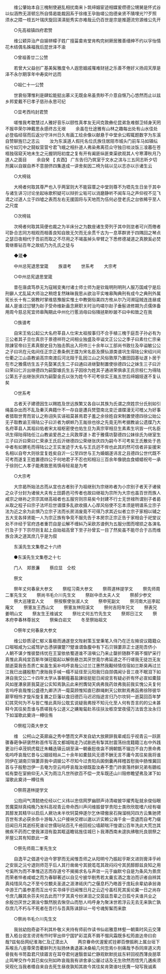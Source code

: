 <!-- { "loadSidebar": true } -->
　　维公肇始本自三槐制使避乱相扰南来卜筑缔姻宦迹相媒爰缵德公甥舅是怀式谷以似涵煦无涯顿忘所自情曷能裁因系于徐维王孕胎嗟公抱德亲贤不隤埋光??歹照须水之隈一枝五叶瑞庆旋回渶渶挺秀实亦难哉云仍百世是宗是推遡流穷源维公先开 

　　○先高祖镇四府君赞 

　　维公颖异治产自娱帡幪子姓广擅菑畬肯堂肯构完树厥居雅善缙绅不约以孚怡情花木结偶名姝福我后昆世泽不渝 

　　○曾祖善廿二公赞 

　　若曾大父益创广基美髯雅度令人遐思姻戚罹难财拯之乐善不倦好义扬闾天厚是泽不永尔期享年中寿奕叶远而 

　　○祖仁十一公赞 

　　世衰俗薄惟利是肆妐能挺出慕义无既金帛虽贵眇不介意自惬乃心悠然而止以兹乡邦爱戴不巳孝子慈孙永思可纪 

　　○显考西坞封君赞 

　　嗟惟我考聦慧过人雅好音乐以颐性真孝友无间克敦彝伦昆弟急难御卫倾身天罔不报卒荣尔神戴思永感终古无垠 
　　余虽在仕途雅有山林之趣每出处有山水佳处必登临经宿而后返分守沣州日久有画工绘余像以献悬于中堂余公暇辄题数字为东溪自赞聊旌巳之志云 
　　汝为东溪道人假托名位氏族住居陌市城头门前车马如辏纭纭兮如冗中之鬪蚁营营兮君飞蛾之相扑道人弗染弗离莅众守独日啖淡饭三飡暮在苍梧独宿窥天地未生之元握阴阳初度之复有开有阖匪纵匪束渠欲观其人兮寒潭秋月乃道人之面目 
　　余自癸 【 亥酉】 广东告归乃筑室于文水之滨与三五同志昕夕切剂冀以自娱自养不意朋侪四集遂成一讲舍矣因二椅为铭以见以志亦以示诸生云 

　　○大椅铭 

　　大椅者何取其尊严也入乎两室则大不能容厝之中堂则尊不为牾先生日坐于其中与诸生讲习讨论坐起咏歌积疑可以辩折尘垢可以消磨静听不闻车马之声仰视不见飞鸢之过道人立于四墟之表而左右无援固将与天地而为伍何必登老氏之台依稀乎至人之尺度 

　　○次椅铭 

　　次椅者何取其简便也裁之为半床分之为数座诸生旁列于其中则怠者可兴而倦者可卧合志同方相观而相善良知自致无欠而无余贯千古为一息萃群贤于四隅回之琴点之瑟日夜相代于吾前而取之不尽用之不竭虽掉头举臂之下悉修德凝道之真腴奚必焚膏继晷钻百年之故纸乃为孔氏之徒与 

　　◆箴◆ 

　　中州总宪退思堂箴 
　　族谱考 
　　世系考 
　　大宗考 

　　○中州总宪退思堂箴 

　　昔在唐虞笃恭无为寇贼变夷付诸士师士师为是钦哉明刑明刑人服万国咸宁是后刑僻人尤乱延大师治之稍熄复然昧昧我思从欲治平实唯皋陶典刑有成今之典刑外属宪长长十有二弼教时掌维慈豫服实惟土中教弼俗美四方攸从尔乃河濒寇贼连连昼或越人是谁过愆犍为赵子受命维新盍念厥职关时治均嗟尔赵子垂髫进修期为贞儒体备用周今慈总宪宜师皋陶期此中州化行慝消毋曰俗隤拯斯眇跛不曰中和致之在我 

　　○族谱考 

　　自宋王佑公起公大名府莘县人仕宋太祖按事归不合手植三槐于庭吾子孙必有为三公者其子旦仕真宗于景德祥符之间相业独盛及卒谥文正公公之季子曰素仕仁宗亲除諌官帝曰王素真御史目为独击鹘出入将帅三十余年以工部尚书致仕及卒谥敏公公之子曰巩在元佑间任正宗正奏条例玊牒为宋名臣及撰仙源类谱巩生得陆公宋绍兴间仕衢之江山县教谕高宗南渡后河北阻于乱因江山之风俗敦厚乃置田园基址遂卜居于在市之雅儒坊生五子先娶某氏生二子曰通曰进继娶制置使徐德四公之妹生三子曰沂曰荣曰仁沂出继德四为嗣娶璩氏生五子因徐为姓其子通进荣俱承王氏宗枝仁为得陆公第五子出继张庆四为嗣娶金氏以张为姓今不可考徐实王胤五世后缔姻娅遂不复认矣 

　　○世系考 

　　古者天子建德因生以赐姓及世远族繁又各自以其族为氏谓之庶姓宗分氏别如引绳虽杂出而不乱及秦灭典籍什不一存自是遭兵燹暨南北变迁谱牒漫无可稽乂为好事者猎取世冑而冐认之称诩失实诬祖莫甚焉君子羞之余徐姓自宋制置使德四徐公始公无子取教谕王得陆公子曰沂者为螟蛉乃王胤徐也徐之先竟无所考据教谕公遗牒乃大名府莘县人其祖曰佑者宋太祖枢密使也佑生旦为真宗宰相旦生素素生巩皆一代名臣巩生得陆得陆任江山教谕爱邑之土风敦厚遂卜君于雅儒坊娶德四公妹徐氏为继室生三子曰沂曰荣曰仁荣承王氏后沂继德四公荣继张庆四为嗣今不可考矣王氏散处于邑中者有如猬毛而得陆公之王实发迹于大名与王氏迥不侔也此其的然可信者非妄援宋名相以自夸大则徐宜复姓矣自沂一公至四世与王为婚姻遂讳言之且德四公世代既不可考而遂复王姓置德四公于何地君子不忍也矧相沿三百余年像貌血食蜡蜡祝号一承于徐则仁人孝子能弗致思焉慎毋轻易是为考 

　　○大宗考 

　　大宗曷所始法古而从宜也古者别子为祖继别为宗继祢者为小宗别子者天子诸侯之众子分封为诸侯大夫有土田爵邑可传者也故曰继祖为宗所为大宗也虽百世而族人咸宗之继祢之宗宗其继高祖者也五服穷则宗易矣今封建不行士无世禄所谓别子者曷从取之程子曰宗子法坏后世谱牒多乱欲收摄人心厚风俗使不忘本须是明谱系立宗子法为近之余为此惧乃立宗子法而长房消废竟不可得乃求其近似者立宗子家相以辅之五大支各择贤能一人为宗正族有争竞不服先告于本房宗正宗正告于家相会于祀堂议处不许经于官府违者重罚自是讼解不缠紏乃采欧苏谱例为五服分图而增损之各演名行及子于下宗尽则复起上自始祖高曾下至子孙曾玄一目了然矣虽不能尽合于古而维族合涣之道其庶几乎是为叙 

　　东溪先生文集卷之十六终 

　　●东溪先生文集卷之十七 

　　门人　郑景濂 
　　蔡应显　仝校 

　　祭文 

　　祭年丈何春泉大参文 
　　祭程习斋大参文 
　　祭蒋道林提学文 
　　祭先师周二峯先生文 
　　祭尚书毛介川先生文 
　　祭赵中丞太夫人文 
　　祭郝少参文 
　　祭大巡锺宜人文 
　　祭按察使张淑人文 
　　祭申宪副文 
　　祭河南大巡李起庵文 
　　祭窻友王西山文 
　　祭窻友林阳溪文 
　　祭何吉阳年兄文 
　　祭表兄姜明山文 
　　祭友生王维诚文 
　　祭社丈何五竹先生文 
　　祭郑日江文 
　　祭本府李春林尊翁文 
　　祭柴白岩文 
　　冬至祭始祖文 

　　○祭年丈何春泉大参文 

　　维公玅质浸仁郁义畜极而通遂登文陛射策玉堂秉笔入侍乃在迁左掖谠议籍籍众口呶呶咸为公戚驽驴怂慂骐骥蹩??躄谁谓鱼腹中有下石贝锦萋菲正士遂阨吾侪小人朝不谋夕惟彼婺纬忧在王室依依蜀道谁不沮嗔公乃来止罄折随群不屑不惙铲采行真惟此真纯宜百斯年弹冠载起以解倒悬岂其厌世竟尔弗延道之不行嗟我无徒岂无友朋逝莫我告吾质亡矣虽生奚补呜呼哀哉公过兰江惠然我觏倾情信宿如兰斯臭再过兰江我巳出疆殷懃门隶贻我手缄一榻不延径至沅阳我归自郧偶闻讣音三夜不眠泪下如淋自我交公二十四年太学从事朝薤暮盐諌垣挺挺日闻谠言有疑必折有怀必宣如橐鼓风如崖瀑泉匪我莫逆公实知焉孰云此来拊膺恸天病弗我药敛弗我前我实愧公夫复何言呜呼哀哉惟公盛德九卿济济一麾莫顾惟知直巳群绳剌天公默默焉弗函弗徐陟彼华巅宰相怜才旋斥旋复置之巨藩以食旧德匹马迟迟指途言归乃尔坎轲一逝莫回百年梦幻其究何为不与皆亡惟此真际公耽玄说疑我弗授不知元化至人何有吾言的的公未甚释今其往矣吾谁与质嗟我与公道义之媾匍匐赴吊往扶汝柩空堂夜侵万法皆念汝永归下如溜歌此奠诗一樽往侑 

　　○祭程习斋大参文 

　　维　公柯山之英廊庙之秀中慧而文声发自幼大放厥辞我辈咸后乎视青云一跃匪骤春葩争研褒然称首传写高文都城喘走乃试剧邑有掣其肘震荡纷庞籍籍江右中外践更治行卓茂铜虎载迁朱轓迭辏云胡至滇一朝垂脰夜衾不拥朝甑不镏岂不自力景命弗佑呜呼哀哉忆昔与公姻娅相从二十余年如橐鼓风无德不酬无言不庸今其往矣我将谁同伊在湖南贝锦萋菲我中调娱公不尽知今过贵阳兵囷倒囊再拜稽首慰我中肠惟冀回首与子殷懃岂伊一去奄为空云呜呼哀哉汝禄既盈汝寿不豊门祚衰落终鲜兄弟有鶵呱呱有婺在室俯仰无人天为雨泣凡世所欲百不偿一灵车既还山川阻修瞻望弗及涕下如溜歌此奠诗一樽往侑 

　　○祭蒋道林提学文 

　　公抱间气清懿绝伦经以仁义纬以忠信网罗幽颐声诗清峻披华擢秀耻就余俊俗眼苦魔莫辩真纯晚乃发科高视青云帝命西川声问维振督学贵阳士类欣欣耽嗜六经有啜其醇发其精华以启后人厥功未半坎轲莫伸遂尔乞休啸傲泉石掬溜桃冈四方云集驰骋百世有求必获余忝十游每入公户接袂交襟以遨以沂实赖公诲千金一壶退而自考乃缀旧闻日月其逝枉死谁论世儒呫呫百孔千疮回视公墙颠喘汗惶谓公百年洗此大荒岂其微疾不药而亡使我涕泪有盈其眶遥瞻铭旌佳城巳卜我滞西南未遑执绋敬托良朋祭之斧屋公其有知歆此一束 

　　○祭先师周二峯先生文 

　　自逸平之倡道兮迨今寥寥而无闻惟吾师之从阳明兮乃振起乎斯文进则膏泽乎岭之安辰之沅兮退则师范乎后人其行凿凿兮其貌芚芚其政闷闷兮其民醇醇兹良知之用兮奚所为而不凖惟迈志而存道兮不揭揭求名与声敛一元于幽默兮自是为条风为景庶而荣者悴者咸嘘之而为春聊著述以自见兮披华剔秀若太羹玄酒之澹泊而识者自辨其真纯惜凤鸟之不至兮仅覩夫圣道之涯津祗庆门之偃息朽乃皓首于庞耘余辈幼承翁诲中游王门虽参差而互出兮实寻绎乎旧闻惟日月之云迈兮虽枉死其奚论冀一日之尚存兮庶几齅其余芬夫何去此而??歹其真兮纷涕泪之交茵兹吾辈之日孤兮夫谁共业之余殷岂厌世之溷浊兮飘然脱去愀空山而愁人呜呼身为聚沬世若浮云无去无来孰亡孰存庶几不朽与不死者在吾行与吾真陈诔辞以一号兮魂髣髴而来歆 

　　○祭尚书毛介川先生文 

　　我翁幼抱奇姿不利其朴敬义夹持有师前作读书仙岩雅意林壑一朝乘时风云交薄晋入栢台谠言谔谔有忤时宰出倅宁国铲彩混真不屑不惙风霜既多松筠直达帝曰俞哉?兹甸岳网纪淮海仁及辽漠出入 
　　两京眷命优渥爰贰铨卿百僚振刷上属台垣下系喉舌八座尊荣吾衢鲜列方拟扬休勇退甚决桑榆几何忽焉仆别痛哉予忝同庠道义肉骨我有书笥盈君尺牍寤言在耳夺君何速翳昔延伫静观默默抚兹东轩回视西薄良朋萃止鸣琴交作今其巳矣仪刑如昨哀哉我有讲舍承公屡过话及无生欣然而悟凭几遘疾须臾观化当我者缗自来自去死生昼夜孰知其故今其往矣肯綮谁吐抚膺一恸写我诚素 

